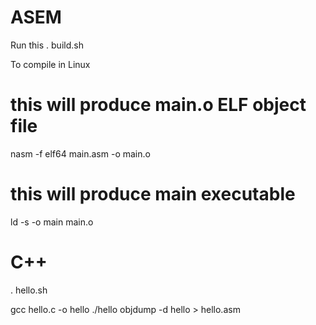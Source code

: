 # ASEM
Run this . build.sh

To compile in Linux
# this will produce main.o ELF object file
nasm -f elf64 main.asm -o main.o
# this will produce main executable
ld -s -o main main.o

# C++
. hello.sh

gcc hello.c -o hello
./hello
objdump -d hello > hello.asm